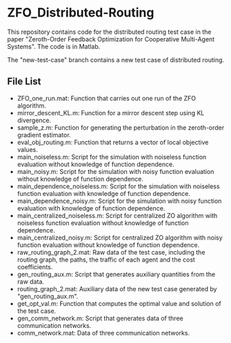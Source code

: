 # ZFO_Distributed-Routing
This repository contains code for the distributed routing test case in the paper "Zeroth-Order Feedback Optimization for Cooperative Multi-Agent Systems". The code is in Matlab.

The "new-test-case" branch contains a new test case of distributed routing.

## File List
- ZFO_one_run.mat: Function that carries out one run of the ZFO algorithm.
- mirror_descent_KL.m: Function for a mirror descent step using KL divergence.
- sample_z.m: Function for generating the perturbation in the zeroth-order gradient estimator.
- eval_obj_routing.m: Function that returns a vector of local objective values.
- main_noiseless.m: Script for the simulation with noiseless function evaluation without knowledge of function dependence.
- main_noisy.m: Script for the simulation with noisy function evaluation without knowledge of function dependence.
- main_dependence_noiseless.m: Script for the simulation with noiseless function evaluation with knowledge of function dependence.
- main_dependence_noisy.m: Script for the simulation with noisy function evaluation with knowledge of function dependence.
- main_centralized_noiseless.m: Script for centralized ZO algorithm with noiseless function evaluation without knowledge of function dependence.
- main_centralized_noisy.m: Script for centralized ZO algorithm with noisy function evaluation without knowledge of function dependence.
- raw_routing_graph_2.mat: Raw data of the test case, including the routing graph, the paths, the traffic of each agent and the cost coefficients.
- gen_routing_aux.m: Script that generates auxiliary quantities from the raw data.
- routing_graph_2.mat: Auxiliary data of the new test case generated by "gen_routing_aux.m".
- get_opt_val.m: Function that computes the optimal value and solution of the test case.
- gen_comm_network.m: Script that generates data of three communication networks.
- comm_network.mat: Data of three communication networks.
